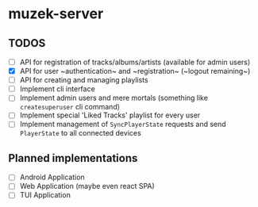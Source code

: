 # muzek-server

## TODOS

- [ ] API for registration of tracks/albums/artists (available for admin users)
- [x] API for user ~authentication~ and ~registration~ (~logout remaining~)
- [ ] API for creating and managing playlists
- [ ] Implement cli interface
- [ ] Implement admin users and mere mortals (something like `createsuperuser` cli command)
- [ ] Implement special 'Liked Tracks' playlist for every user
- [ ] Implement management of `SyncPlayerState` requests and send `PlayerState` to all connected devices

## Planned implementations

- [ ] Android Application
- [ ] Web Application (maybe even react SPA)
- [ ] TUI Application
